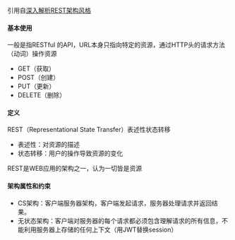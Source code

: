 引用自[深入解析REST架构风格]([https://sq.163yun.com/blog/article/154791396265672704](https://sq.163yun.com/blog/article/154791396265672704))

#### **基本使用**
一般是指RESTful 的API，URL本身只指向特定的资源，通过HTTP头的请求方法（动词）操作资源
* GET（获取）
* POST（创建）
* PUT（更新）
* DELETE（删除）

#### **定义**
REST（Representational State Transfer）表述性状态转移
* 表述性：对资源的描述
* 状态转移：用户的操作导致资源的变化

REST是WEB应用的架构之一，认为一切皆是资源

#### **架构属性和约束**
* CS架构：客户端服务器架构，客户端发起请求，服务器处理请求并返回结果。
* 无状态架构：客户端对服务器的每个请求都必须包含理解请求的所有信息，不能利用服务器上存储的任何上下文（用JWT替换session）


